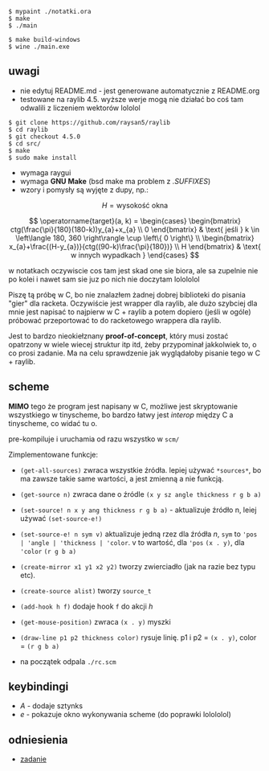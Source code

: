 ``` shell
$ mypaint ./notatki.ora
$ make
$ ./main

$ make build-windows
$ wine ./main.exe
```

## uwagi

-   nie edytuj README.md - jest generowane automatycznie z README.org
-   testowane na raylib 4.5. wyższe werje mogą nie działać bo coś tam
    odwalili z liczeniem wektorów lololol

``` shell
$ git clone https://github.com/raysan5/raylib
$ cd raylib
$ git checkout 4.5.0
$ cd src/
$ make
$ sudo make install
```

-   wymaga raygui
-   wymaga **GNU Make** (bsd make ma problem z *.SUFFIXES*)
-   wzory i pomysły są wyjęte z dupy, np.:

$$ H = \text{wysokość okna} $$

$$
\operatorname{target}(a, k) = \begin{cases}
\begin{bmatrix}
  ctg(\frac{\pi}{180}(180-k))y_{a}+x_{a} \\
  0
\end{bmatrix} & \text{ jeśli } k \in \left\langle 180, 360 \right\rangle \cup \left\{ 0 \right\}
\\
\begin{bmatrix}
  x_{a}+\frac{(H-y_{a})}{ctg((90-k)\frac{\pi}{180})} \\
  H
\end{bmatrix} & \text{ w innych wypadkach }
\end{cases}
$$

w notatkach oczywiscie cos tam jest skad one sie biora, ale sa zupelnie
nie po kolei i nawet sam sie juz po nich nie doczytam lolololol

Piszę tą próbę w C, bo nie znalazłem żadnej dobrej biblioteki do pisania
\"gier\" dla racketa. Oczywiście jest wrapper dla raylib, ale dużo
szybciej dla mnie jest napisać to najpierw w C + raylib a potem dopiero
(jeśli w ogóle) próbować przeportować to do racketowego wrappera dla
raylib.

Jest to bardzo nieokiełznany **proof-of-concept**, który musi zostać
opatrzony w wiele wiecej struktur itp itd, żeby przypominał jakkolwiek
to, o co prosi zadanie. Ma na celu sprawdzenie jak wyglądałoby pisanie
tego w C + raylib.

## scheme

**MIMO** tego że program jest napisany w C, możliwe jest skryptowanie
wszystkiego w tinyscheme, bo bardzo łatwy jest *interop* między C a
tinyscheme, co widać tu o.

pre-kompiluje i uruchamia od razu wszystko w `scm/`

Zimplementowane funkcje:

-   `(get-all-sources)` zwraca wszystkie źródła. lepiej używać
    `*sources*`, bo ma zawsze takie same wartości, a jest zmienną a nie
    funkcją.

-   `(get-source n)` zwraca dane o źródle
    `(x y sz angle thickness r g b a)`

-   `(set-source! n x y ang thickness r g b a)` - aktualizuje źródło n,
    leiej używać `(set-source-e!)`

-   `(set-source-e! n sym v)` aktualizuje jedną rzez dla źródła *n*,
    `sym` to `'pos | 'angle | 'thickness | 'color`. v to wartość, dla
    `'pos` `(x . y)`, dla `'color` `(r g b a)`

-   `(create-mirror x1 y1 x2 y2)` tworzy zwierciadło (jak na razie bez
    typu etc).

-   `(create-source alist)` tworzy `source_t`

-   `(add-hook h f)` dodaje hook `f` do akcji *h*

-   `(get-mouse-position)` zwraca `(x . y)` myszki

-   `(draw-line p1 p2 thickness color)` rysuje linię. p1 i p2 =
    `(x . y)`, color = `(r g b a)`

-   na początek odpala `./rc.scm`

## keybindingi

-   *A* - dodaje sztynks
-   *e* - pokazuje okno wykonywania scheme (do poprawki lolololol)

## odniesienia

-   [zadanie](https://science-cup.pl/wp-content/uploads/2023/11/MSC4_2023_Optyka.pdf)
